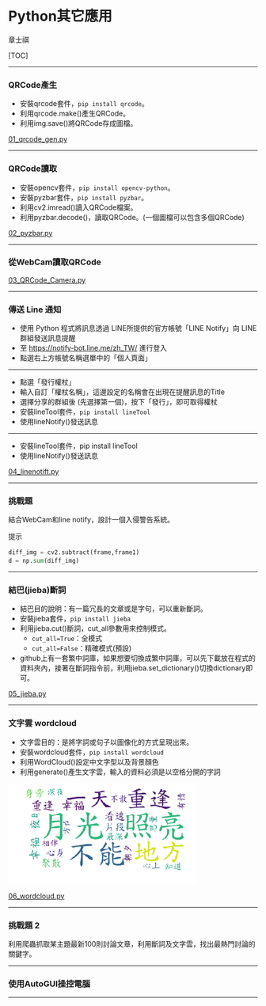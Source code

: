 # Python其它應用

章士祺

[TOC]

---

### QRCode產生

- 安裝qrcode套件，`pip install qrcode`。
- 利用qrcode.make()產生QRCode。
- 利用img.save()將QRCode存成圖檔。

[01_qrcode_gen.py][01_qrcode_gen.py]

---

### QRCode讀取

- 安裝opencv套件，`pip install opencv-python`。
- 安裝pyzbar套件，`pip install pyzbar`。
- 利用cv2.imread()讀入QRCode檔案。
- 利用pyzbar.decode()，讀取QRCode。(一個圖檔可以包含多個QRCode)

[02_pyzbar.py][02_pyzbar.py]

---

### 從WebCam讀取QRCode

[03_QRCode_Camera.py][03_QRCode_Camera.py]

---

### 傳送 Line 通知

- 使用 Python 程式將訊息透過 LINE所提供的官方帳號「LINE Notify」向 LINE 群組發送訊息提醒
- 至 https://notify-bot.line.me/zh_TW/ 進行登入
- 點選右上方帳號名稱選單中的「個人頁面」

---

- 點選「發行權杖」
- 輸入自訂「權杖名稱」，這邊設定的名稱會在出現在提醒訊息的Title
- 選擇分享的群組後 (先選擇第一個)，按下「發行」，即可取得權杖
- 安裝lineTool套件，`pip install lineTool`
- 使用lineNotify()發送訊息

---

- 安裝lineTool套件，pip install lineTool
- 使用lineNotify()發送訊息

[04_linenotift.py][04_linenotift.py]

---

### 挑戰題

結合WebCam和line notify，設計一個入侵警告系統。

提示

```python
diff_img = cv2.subtract(frame,frame1)
d = np.sum(diff_img)
```

---

### 結巴(jieba)斷詞

- 結巴目的說明：有一篇冗長的文章或是字句，可以重新斷詞。
- 安裝jieba套件，`pip install jieba`
- 利用jieba.cut()斷詞，cut_all參數用來控制模式。
  - `cut_all=True`：全模式
  - `cut_all=False`：精確模式(預設)
- github上有一套繁中詞庫，如果想要切換成繁中詞庫，可以先下載放在程式的資料夾內，接著在斷詞指令前，利用jieba.set_dictionary()切換dictionary即可。

[05_jieba.py][05_jieba.py]

---

### 文字雲 wordcloud

- 文字雲目的：是將字詞或句子以圖像化的方式呈現出來。
- 安裝wordcloud套件，`pip install wordcloud`
- 利用WordCloud()設定中文字型以及背景顏色
- 利用generate()產生文字雲，輸入的資料必須是以空格分開的字詞

![Alt text](.\icons\08_文字雲圖像1.png)

[06_wordcloud.py][06_wordcloud.py]

---

### 挑戰題 2

利用爬蟲抓取某主題最新100則討論文章，利用斷詞及文字雲，找出最熱門討論的關鍵字。

---

### 使用AutoGUI操控電腦

---
[01_qrcode_gen.py]: /sample_codes/part8/01_qrcode_gen.py
[02_pyzbar.py]: /sample_codes/part8/02_pyzbar.py
[03_QRCode_Camera.py]: /sample_codes/part8/03_QRCode_Camera.py
[04_linenotift.py]: /sample_codes/part8/04_linenotift.py
[05_jieba.py]: /sample_codes/part8/05_jieba.py
[06_wordcloud.py]: /sample_codes/part8/06_wordcloud.py